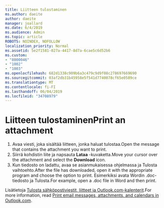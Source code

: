 ```yaml
---
title: Liitteen tulostaminen
ms.author: daeite
author: daeite
manager: joallard
ms.date: 6/4/2019
ms.audience: Admin
ms.topic: article
ROBOTS: NOINDEX, NOFOLLOW
localization_priority: Normal
ms.assetid: 5e2f1581-027a-4417-8d7a-6cae5c6d52b6
ms.custom:
- "8000046"
- "1002"
- "1003"
ms.openlocfilehash: 682d1338c909b6a3c479c9d9f08c278697669690
ms.sourcegitcommit: 03af2db31b45958e5f541d7740078cf65e0589ce
ms.translationtype: MT
ms.contentlocale: fi-FI
ms.lasthandoff: 06/04/2019
ms.locfileid: "34708979"
---
```

# <a name="print-an-attachment"></a><span data-ttu-id="477af-102">Liitteen tulostaminen</span><span class="sxs-lookup"><span data-stu-id="477af-102">Print an attachment</span></span>

1. <span data-ttu-id="477af-103">Avaa viesti, joka sisältää liitteen, jonka haluat tulostaa.</span><span class="sxs-lookup"><span data-stu-id="477af-103">Open the message that contains the attachment you want to print.</span></span>
2. <span data-ttu-id="477af-104">Siirrä kohdistin liite ja napsauta **Lataa** -kuvaketta.</span><span class="sxs-lookup"><span data-stu-id="477af-104">Move your cursor over the attachment and select the **Download** icon.</span></span>
3. <span data-ttu-id="477af-105">Kun tiedosto on ladattu, avaa se asianmukaisessa ohjelmassa ja Tulosta vaihtoehto.</span><span class="sxs-lookup"><span data-stu-id="477af-105">After the file has downloaded, open it with the appropriate program and choose the option to print.</span></span> <span data-ttu-id="477af-106">Esimerkiksi avata Wordin .doc-tiedosto ja Tulosta.</span><span class="sxs-lookup"><span data-stu-id="477af-106">For example, open a .doc file in Word and then print.</span></span>

<span data-ttu-id="477af-107">Lisätietoja [Tulosta sähköpostiviestit, liitteet ja Outlook.com-kalenterit](https://go.microsoft.com/fwlink/?linkid=2021110&amp;clcid=0x409).</span><span class="sxs-lookup"><span data-stu-id="477af-107">For more information, read [Print email messages, attachments, and calendars in Outlook.com](https://go.microsoft.com/fwlink/?linkid=2021110&amp;clcid=0x409).</span></span>